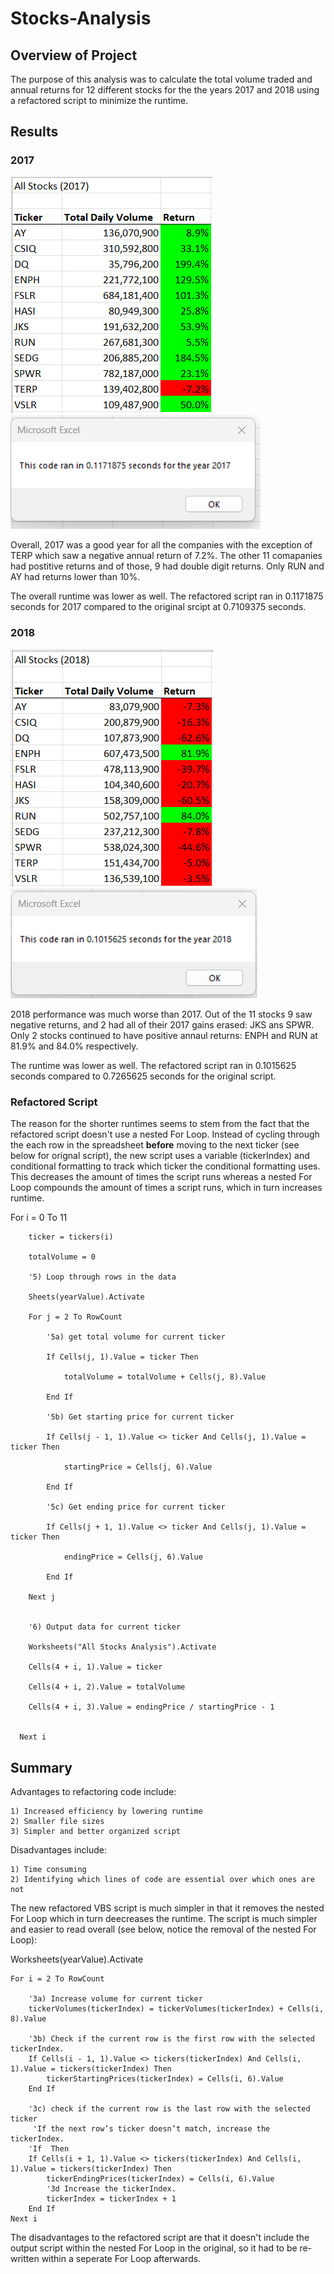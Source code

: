 # Stocks-Analysis
## Overview of Project
The purpose of this analysis was to calculate the total volume traded and annual returns for 12 different stocks for the the years 2017 and 2018 using a refactored script to minimize the runtime.  
## Results
### 2017
![2017 Performance](https://github.com/nleva25/Stocks-Analysis/blob/main/Resources/2017%20Results.png) ![2017 Runtime Results](https://github.com/nleva25/Stocks-Analysis/blob/main/Resources/VBA_Challenge_2017.png)

Overall, 2017 was a good year for all the companies with the exception of TERP which saw a negative annual return of 7.2%. The other 11 comapanies had postitive returns and of those, 9 had double digit returns. Only RUN and AY had returns lower than 10%.

The overall runtime was lower as well. The refactored script ran in 0.1171875 seconds for 2017 compared to the original srcipt at 0.7109375 seconds. 

### 2018
![2018 Performance](https://github.com/nleva25/Stocks-Analysis/blob/main/Resources/2018%20Results.png) ![2018 Runtime Results](https://github.com/nleva25/Stocks-Analysis/blob/main/Resources/VBA_Challenge_2018.png)

2018 performance was much worse than 2017. Out of the 11 stocks 9 saw negative returns, and 2 had all of their 2017 gains erased: JKS ans SPWR. Only 2 stocks continued to have positive annaul returns: ENPH and RUN at 81.9% and 84.0% respectively.

The runtime was lower as well. The refactored script ran in 0.1015625 seconds compared to 0.7265625 seconds for the original script. 

### Refactored Script 
The reason for the shorter runtimes seems to stem from the fact that the refactored script doesn't use a nested For Loop. Instead of cycling through the each row in the spreadsheet **before** moving to the next ticker (see below for orignal script), the new script uses a variable (tickerIndex) and conditional formatting to track which ticker the conditional formatting uses. This decreases the amount of times the script runs whereas a nested For Loop compounds the amount of times a script runs, which in turn increases runtime. 

For i = 0 To 11
    
        ticker = tickers(i)
        
        totalVolume = 0
        
        '5) Loop through rows in the data
        
        Sheets(yearValue).Activate
        
        For j = 2 To RowCount
        
            '5a) get total volume for current ticker
            
            If Cells(j, 1).Value = ticker Then
            
                totalVolume = totalVolume + Cells(j, 8).Value
                
            End If
            
            '5b) Get starting price for current ticker
            
            If Cells(j - 1, 1).Value <> ticker And Cells(j, 1).Value = ticker Then
            
                startingPrice = Cells(j, 6).Value
                
            End If
            
            '5c) Get ending price for current ticker
            
            If Cells(j + 1, 1).Value <> ticker And Cells(j, 1).Value = ticker Then
            
                endingPrice = Cells(j, 6).Value
                
            End If
            
        Next j
        
        
        '6) Output data for current ticker
        
        Worksheets("All Stocks Analysis").Activate
        
        Cells(4 + i, 1).Value = ticker
        
        Cells(4 + i, 2).Value = totalVolume
        
        Cells(4 + i, 3).Value = endingPrice / startingPrice - 1
        
        
      Next i
## Summary
Advantages to refactoring code include: 

    1) Increased efficiency by lowering runtime
    2) Smaller file sizes
    3) Simpler and better organized script

Disadvantages include: 

    1) Time consuming 
    2) Identifying which lines of code are essential over which ones are not 

The new refactored VBS script is much simpler in that it removes the nested For Loop which in turn deecreases the runtime. The script is much simpler and easier to read overall (see below, notice the removal of the nested For Loop): 

Worksheets(yearValue).Activate
    
    For i = 2 To RowCount
    
        '3a) Increase volume for current ticker
        tickerVolumes(tickerIndex) = tickerVolumes(tickerIndex) + Cells(i, 8).Value
        
        '3b) Check if the current row is the first row with the selected tickerIndex.
        If Cells(i - 1, 1).Value <> tickers(tickerIndex) And Cells(i, 1).Value = tickers(tickerIndex) Then
            tickerStartingPrices(tickerIndex) = Cells(i, 6).Value
        End If
        
        '3c) check if the current row is the last row with the selected ticker
         'If the next row’s ticker doesn’t match, increase the tickerIndex.
        'If  Then
        If Cells(i + 1, 1).Value <> tickers(tickerIndex) And Cells(i, 1).Value = tickers(tickerIndex) Then
            tickerEndingPrices(tickerIndex) = Cells(i, 6).Value
            '3d Increase the tickerIndex.
            tickerIndex = tickerIndex + 1
        End If
    Next i  

The disadvantages to the refactored script are that it doesn't include the output script within the nested For Loop in the original, so it had to be re-written within a seperate For Loop afterwards. 



